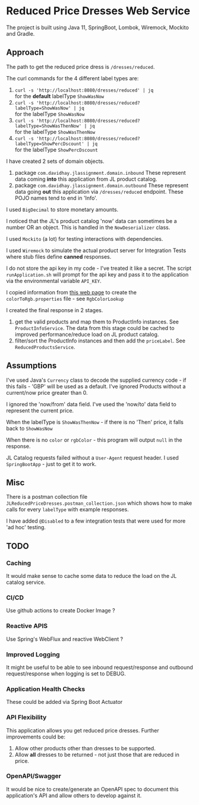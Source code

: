 # Reduced Price Dresses Web Service

The project is built using Java 11, SpringBoot, Lombok, Wiremock, Mockito and Gradle.

## Approach
The path to get the reduced price dress is `/dresses/reduced`. 

The curl commands for the 4 different label types are:
1. `curl -s 'http://localhost:8080/dresses/reduced' | jq`  
   for the __default__ labelType `ShowWasNow`
2. `curl -s 'http://localhost:8080/dresses/reduced?labelType=ShowWasNow' | jq`  
   for the labelType `ShowWasNow`
3. `curl -s 'http://localhost:8080/dresses/reduced?labelType=ShowWasThenNow' | jq`  
   for the labelType `ShowWasThenNow`
4. `curl -s 'http://localhost:8080/dresses/reduced?labelType=ShowPercDscount' | jq`  
   for the labelType `ShowPercDscount`

I have created 2 sets of domain objects.
1. package `com.davidhay.jlassignment.domain.inbound`
These represent data coming **into** this application from JL product catalog.
2. package `com.davidhay.jlassignment.domain.outbound`
These represent data going **out** this application via `/dresses/reduced` endpoint.
These POJO names tend to end in 'Info'.

I used `BigDecimal` to store monetary amounts.

I noticed that the JL's product catalog 'now' data can sometimes be a number OR an object.
This is handled in the `NowDeserializer` class.

I used `Mockito` (a lot) for testing interactions with dependencies.

I used `Wiremock` to simulate the actual product server for Integration Tests where stub files define __canned__ responses.

I do not store the api key in my code - I've treated it like a secret.
The script `runApplication.sh` will prompt for the api key and pass it to the application via the environmental variable `API_KEY`.

I copied information from
[this web page](https://www.schemecolor.com/color-names-supported-on-all-web-browsers.php) to create the `colorToRgb.properties` file - see `RgbColorLookup`

I created the final response in 2 stages. 
1. get the valid products and map them to ProductInfo instances. See `ProductInfoService`.
The data from this stage could be cached to improved performance/reduce load on JL product catalog.
2. filter/sort the ProductInfo instances and then add the `priceLabel`. See `ReducedProductsService`.

## Assumptions

I've used Java's `Currency` class to decode the supplied currency code - if this fails - 'GBP' will be used as a default.
I've ignored Products without a current/now price greater than 0.

I ignored the 'now/from' data field. I've used the 'now/to' data field to represent the current price.

When the labelType is `ShowWasThenNow` - if there is no 'Then' price, it falls back to `ShowWasNow`

When there is no `color` or `rgbColor` - this program will output `null` in the response.

JL Catalog requests failed without a `User-Agent` request header. I used `SpringBootApp` - just to get it to work.

## Misc

There is a postman collection file `JLReducedPriceDresses.postman_collection.json` which shows how to make calls for every `labelType` with example responses.

I have added `@Disabled` to a few integration tests that were used for more 'ad hoc' testing.

## TODO

### Caching
It would make sense to cache some data to reduce the load on the JL catalog service.

### CI/CD
Use github actions to create Docker Image ?

### Reactive APIS
Use Spring's WebFlux and reactive WebClient ?

### Improved Logging
It might be useful to be able to see inbound request/response and outbound request/response when logging is set to DEBUG.

### Application Health Checks
These could be added via Spring Boot Actuator

### API Flexibility
This application allows you get reduced price dresses. Further improvements could be:
1. Allow other products other than dresses to be supported. 
2. Allow **all** dresses to be returned - not just those that are reduced in price.

### OpenAPI/Swagger
It would be nice to create/generate an OpenAPI spec to document this application's API and allow others to develop against it.
